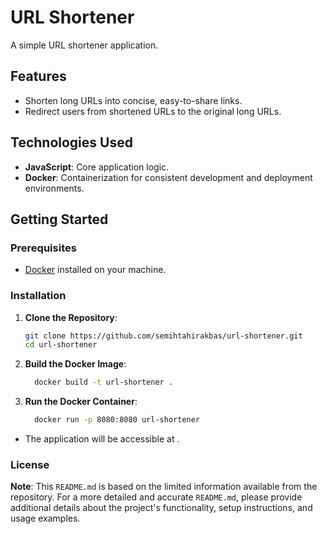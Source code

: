 # URL Shortener

A simple URL shortener application.

## Features

- Shorten long URLs into concise, easy-to-share links.
- Redirect users from shortened URLs to the original long URLs.

## Technologies Used

- **JavaScript**: Core application logic.
- **Docker**: Containerization for consistent development and deployment environments.

## Getting Started

### Prerequisites

- [Docker](https://www.docker.com/get-started) installed on your machine.

### Installation

1. **Clone the Repository**:

   ```bash
   git clone https://github.com/semihtahirakbas/url-shortener.git
   cd url-shortener
   ```
2. **Build the Docker Image**:
   ```bash
     docker build -t url-shortener .
   ```
3. **Run the Docker Container**:
   ```bash
     docker run -p 8080:8080 url-shortener
   ```
- The application will be accessible at [](http://localhost:8080).

### License
**Note**: This `README.md` is based on the limited information available from the repository. For a more detailed and accurate `README.md`, please provide additional details about the project's functionality, setup instructions, and usage examples. 
